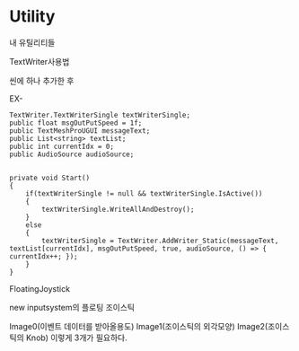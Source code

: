 # Utility
내 유틸리티들

TextWriter사용법

씬에 하나 추가한 후

EX-

    TextWriter.TextWriterSingle textWriterSingle;
    public float msgOutPutSpeed = 1f;
    public TextMeshProUGUI messageText;
    public List<string> textList;
    public int currentIdx = 0;
    public AudioSource audioSource;


    private void Start()
    {
        if(textWriterSingle != null && textWriterSingle.IsActive())
        {
            textWriterSingle.WriteAllAndDestroy();
        }
        else
        {
            textWriterSingle = TextWriter.AddWriter_Static(messageText, textList[currentIdx], msgOutPutSpeed, true, audioSource, () => { currentIdx++; });
        }
    }
  
FloatingJoystick

new inputsystem의 플로팅 조이스틱

Image0(이벤트 데이터를 받아올용도)
Image1(조이스틱의 외각모양)
Image2(조이스틱의 Knob)
이렇게 3개가 필요하다.
